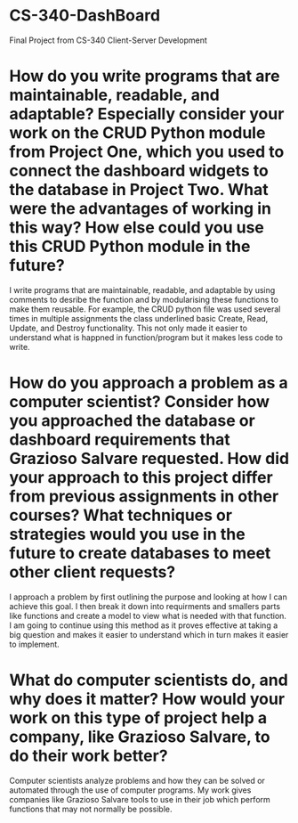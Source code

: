 # CS-340-DashBoard
Final Project from CS-340 Client-Server Development

# How do you write programs that are maintainable, readable, and adaptable? Especially consider your work on the CRUD Python module from Project One, which you used to connect the dashboard widgets to the database in Project Two. What were the advantages of working in this way? How else could you use this CRUD Python module in the future?

I write programs that are maintainable, readable, and adaptable by using comments to desribe the function and by modularising these functions to make them reusable.
For example, the CRUD python file was used several times in multiple assignments the class underlined basic Create, Read, Update, and Destroy functionality. This not
only made it easier to understand what is happned in function/program but it makes less code to write.

# How do you approach a problem as a computer scientist? Consider how you approached the database or dashboard requirements that Grazioso Salvare requested. How did your approach to this project differ from previous assignments in other courses? What techniques or strategies would you use in the future to create databases to meet other client requests?

I approach a problem by first outlining the purpose and looking at how I can achieve this goal. I then break it down into requirments and smallers parts like functions and create a model
to view what is needed with that function. I am going to continue using this method as it proves effective at taking a big question and makes it easier to understand which in turn makes it easier to implement.

# What do computer scientists do, and why does it matter? How would your work on this type of project help a company, like Grazioso Salvare, to do their work better?

Computer scientists analyze problems and how they can be solved or automated through the use of computer programs. My work gives companies like Grazioso Salvare tools to use
in their job which perform functions that may not normally be possible.
